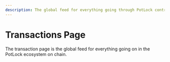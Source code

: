 ```yaml
---
description: The global feed for everything going through PotLock contracts
---
```


# Transactions Page

The transaction page is the global feed for everything going on in the PotLock ecosystem on chain.
